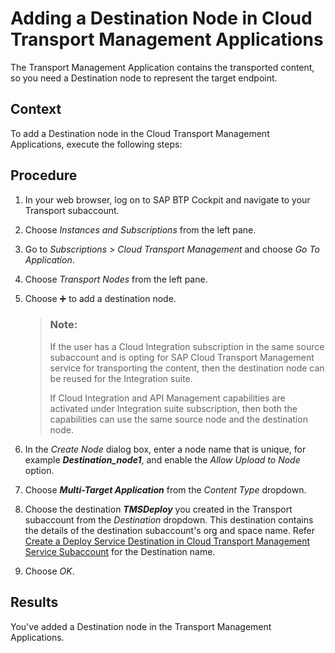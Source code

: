 <!-- loio681bb1a232eb436db8df75c6f73485ee -->

<link rel="stylesheet" type="text/css" href="../css/sap-icons.css"/>

# Adding a Destination Node in Cloud Transport Management Applications

The Transport Management Application contains the transported content, so you need a Destination node to represent the target endpoint.



<a name="loio681bb1a232eb436db8df75c6f73485ee__context_gtc_y43_v4b"/>

## Context

To add a Destination node in the Cloud Transport Management Applications, execute the following steps:



<a name="loio681bb1a232eb436db8df75c6f73485ee__steps_wrf_j44_bpb"/>

## Procedure

1.  In your web browser, log on to SAP BTP Cockpit and navigate to your Transport subaccount.

2.  Choose *Instances and Subscriptions* from the left pane.

3.  Go to *Subscriptions* \> *Cloud Transport Management* and choose *Go To Application*.

4.  Choose *Transport Nodes* from the left pane.

5.  Choose :heavy_plus_sign: to add a destination node.

    > ### Note:  
    > If the user has a Cloud Integration subscription in the same source subaccount and is opting for SAP Cloud Transport Management service for transporting the content, then the destination node can be reused for the Integration suite.
    > 
    > If Cloud Integration and API Management capabilities are activated under Integration suite subscription, then both the capabilities can use the same source node and the destination node.

6.  In the *Create Node* dialog box, enter a node name that is unique, for example ***Destination\_node1***, and enable the *Allow Upload to Node* option.

7.  Choose ***Multi-Target Application*** from the *Content Type* dropdown.

8.  Choose the destination ***TMSDeploy*** you created in the Transport subaccount from the *Destination* dropdown. This destination contains the details of the destination subaccount's org and space name. Refer [Create a Deploy Service Destination in Cloud Transport Management Service Subaccount](create-a-deploy-service-destination-in-cloud-transport-management-service-subaccount-09b1eec.md) for the Destination name.

9.  Choose *OK*.




<a name="loio681bb1a232eb436db8df75c6f73485ee__result_qj5_mp4_bpb"/>

## Results

You've added a Destination node in the Transport Management Applications.

